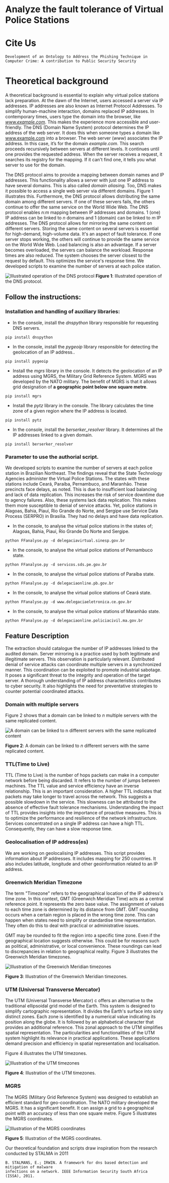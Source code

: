 # Analyze the fault tolerance of Virtual Police Stations

# Cite Us
```
Development of an Ontology to Address the Phishing Technique in
Computer Crime: A contribution to Public Security Security
```

# Theoretical background 

A theoretical background is essential to explain why virtual police stations lack preparation. At the dawn of the Internet, users accessed a server via IP addresses. IP addresses are also known as Internet Protocol Addresses.
To simplify human-machine interaction, domains replaced IP addresses. In contemporary times, users type the domain into the browser, like _www.example.com_. This makes the experience more accessible and user-friendly.
The DNS (Domain Name System) protocol determines the IP address of the web server. It does this when someone types a domain like www.example.com into a browser. The web server (_www_) associates the IP address. In this case, it’s for the domain _example.com_.
This search proceeds recursively between servers at different levels. It continues until one provides the requested address. When the server receives a request, it searches its registry for the mapping. If it can't find one, it tells you what server to use for the domain.

The DNS protocol aims to provide a mapping between domain names and IP addresses. This functionality allows a server with just one IP address to have several domains. This is also called _domain aliasing_. Too, DNS makes it possible to access a single web server via different domains. 
Figure 1 illustrates this. 
Furthermore, the DNS protocol allows distributing the same domain among different servers.
If one of these servers fails, the others continue to offer the same service on the World Wide Web. The DNS protocol enables _n:m_ mapping between IP addresses and domains. 1 (one) IP address can be linked to _n_ domains and 1 (domain) can be linked to _m_ IP addresses. The DNS protocol allows for mirroring the same content on different servers. Storing the same content on several servers is essential for high-demand, high-volume data. It's an aspect of fault tolerance. 
If one server stops working, the others will continue to provide the same service on the World Wide Web. Load balancing is also an advantage. If a server becomes overloaded, the servers can balance the workload. Response times are also reduced. The system chooses the server closest to the request by default. This optimizes the service's response time.
We developed scripts to examine the number of servers at each police station.

![Illustrated operation of the DNS protocol](https://github.com/0jcs0/faulttolerancescripts/blob/main/Images/1.png)
**Figure 1**: Illustrated operation of the DNS protocol. 

## Follow the instructions:
### Installation and handling of auxiliary libraries:

-	In the console, install the _dnspython_ library responsible for requesting DNS servers.
```  
pip install dnspython
```

-	In the console, install the _pygeoip_ library responsible for detecting the geolocation of an IP address..
```  
pip install pygeoip
```

-	Install the _mgrs_ library in the console. It detects the geolocation of an IP address using MGRS, the Military Grid Reference System. MGRS was developed by the NATO military. The benefit of MGRS is that it allows grid designation of **a geographic point below one square metre**.
```  
pip install mgrs
```

-	Install the _pytz_ library in the console. The library calculates the time zone of a given region where the IP address is located.
```  
pip install pytz
```

-	In the console, install the _berserker_resolver_ library. It determines all the IP addresses linked to a given domain.
```  
pip install berserker_resolver
```

### Parameter to use the authorial script.

We developed scripts to examine the number of servers at each police station in Brazilian Northeast. The findings reveal that the State Technology Agencies administer the Virtual Police Stations. The states with these stations include Ceará, Paraíba, Pernambuco, and Maranhão. These precincts face delays, as noted. This is due to insufficient load balancing and lack of data replication. This increases the risk of service downtime due to agency failures. Also, these systems lack data replication. This makes them more susceptible to denial of service attacks. Yet, police stations in Alagoas, Bahia, Piauí, Rio Grande do Norte, and Sergipe use Service Data Process (SERPRO) in Brasilia. They had no delays and have data replication.  

- In the console, to analyse the virtual police stations in the states of; Alagoas, Bahia, Piauí, Rio Grande Do Norte and Sergipe.
```
python FFanalyse.py -d delegaciavirtual.sinesp.gov.br 
```

- In the console, to analyse the virtual police stations of Pernambuco state.
```
python FFanalyse.py -d servicos.sds.pe.gov.br
```

- In the console, to analyse the virtual police stations of Paraíba state.
```
python FFanalyse.py -d delegaciaonline.pb.gov.br 
```

- In the console, to analyse the virtual police stations of Ceará state.
```
python FFanalyse.py -d www.delegaciaeletronica.ce.gov.br
```

- In the console, to analyse the virtual police stations of Maranhão state.
```
python FFanalyse.py -d delegaciaonline.policiacivil.ma.gov.br
```
## Feature Description

The extraction should catalogue the number of IP addresses linked to the audited domain. Server mirroring is a practice used by both legitimate and illegitimate servers. This observation is particularly relevant. Distributed denial of service attacks can coordinate multiple servers in a synchronized manner. This coordination can be exploited to promote industrial sabotage. It poses a significant threat to the integrity and operation of the target server. A thorough understanding of IP address characteristics contributes to cyber security. It also highlights the need for preventative strategies to counter potential coordinated attacks.

### Domain with multiple servers

Figure 2 shows that a domain can be linked to _n_ multiple servers with the same replicated content. 

![A domain can be linked to _n_ different servers with the same replicated content](https://github.com/0jcs0/faulttolerancescripts/blob/main/Images/2.png)

</center>

**Figure 2**: A domain can be linked to _n_ different servers with the same replicated content. 

### TTL(Time to Live)

TTL (Time to Live) is the number of hops packets can make in a computer network before being discarded. It refers to the number of jumps between machines. The TTL value and service efficiency have an inverse relationship. This is an important consideration. A higher TTL indicates that packets may take longer to travel across the network. This suggests a possible slowdown in the service. This slowness can be attributed to the absence of effective fault tolerance mechanisms. Understanding the impact of TTL provides insights into the importance of proactive measures. This is to optimize the performance and resilience of the network infrastructure. Services concentrated on a single IP address can have a high TTL. Consequently, they can have a slow response time.

### Geolocalisation of IP address(es)

We are working on geolocalising IP addresses. This script provides information about IP addresses. It includes mapping for 250 countries. It also includes latitude, longitude and other geoinformation related to an IP address.

### Greenwich Meridian Timezone

The term "Timezone" refers to the geographical location of the IP address's time zone. In this context, GMT (Greenwich Meridian Time)  acts as a central reference point. It represents the zero base value. The assignment of values to each time zone is determined by its distance from GMT.
GMT rounding occurs when a certain region is placed in the wrong time zone. This can happen when states need to simplify or standardise time representation. They often do this to deal with practical or administrative issues.

GMT may be rounded to fit the region into a specific time zone. Even if the geographical location suggests otherwise. This could be for reasons such as political, administrative, or local convenience. These roundings can lead to discrepancies in relation to geographical reality.
Figure 3 illustrates the Greenwich Meridian timezones. 

![Illustration of the Greenwich Meridian timezones](https://github.com/0jcs0/faulttolerancescripts/blob/main/Images/3.png)

</center>

**Figure 3**: Illustration of the Greenwich Meridian timezones.

### UTM (Universal Transverse Mercator)

The UTM (Universal Transverse Mercator) c offers an alternative to the traditional ellipsoidal grid model of the Earth. This system is designed to simplify cartographic representation. It divides the Earth's surface into sixty distinct zones. Each zone is identified by a numerical value indicating its position along the globe. It is followed by an alphabetical character that provides an additional reference. This zonal approach to the UTM simplifies spatial representation. The particularities and functionalities of the UTM system highlight its relevance in practical applications. These applications demand precision and efficiency in spatial representation and localisation.

Figure 4 illustrates the UTM timezones. 

![Illustration of the UTM timezones](https://github.com/0jcs0/faulttolerancescripts/blob/main/Images/4.png)

</center>

**Figure 4**: Illustration of the UTM timezones.

### MGRS

The MGRS (Military Grid Reference System) was designed to establish an efficient standard for geo-coordination. The NATO military developed the MGRS. It has a significant benefit. It can assign a grid to a geographical point with an accuracy of less than one square metre.
Figure 5 illustrates the MGRS coordinates. 

![Illustration of the MGRS coordinates](https://github.com/0jcs0/faulttolerancescripts/blob/main/Images/5.png)

</center>

**Figure 5**: Illustration of the MGRS coordinates.

Our theoretical foundation and scripts draw inspiration from the research conducted by STALMA in 2011
```
B. STALMANS, E.; IRWIN. A framework for dns based detection and mitigation of malware
infections on a network. IEEE Information Security South Africa (ISSA), 2011.
```


